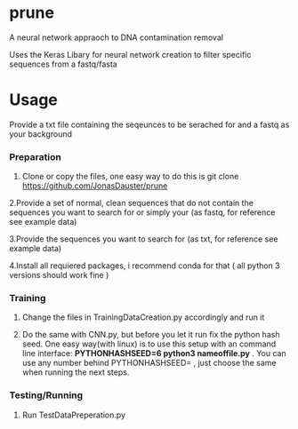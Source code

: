 # prune
A neural network appraoch to DNA contamination removal

Uses the Keras Libary for neural network creation to filter specific sequences from a fastq/fasta

# Usage

Provide a txt file containing the seqeunces to be serached for and a fastq as your background

### Preparation

1. Clone or copy the files, one easy way to do this is git clone https://github.com/JonasDauster/prune

2.Provide a set of normal, clean sequences that do not contain the sequences you want to search for or simply your  (as fastq, for reference see example data)

3.Provide the sequences you want to search for (as txt, for reference see example data)

4.Install all requiered packages, i recommend conda for that ( all python 3 versions should work fine )

### Training
1. Change the files in TrainingDataCreation.py accordingly and run it

2. Do the same with CNN.py, but before you let it run fix the python hash seed. One easy way(with linux) is to use this setup with an command line interface:  __PYTHONHASHSEED=6 python3 nameoffile.py__ . You can use any number behind PYTHONHASHSEED= , just choose the same when running the next steps.

### Testing/Running

1. Run TestDataPreperation.py
